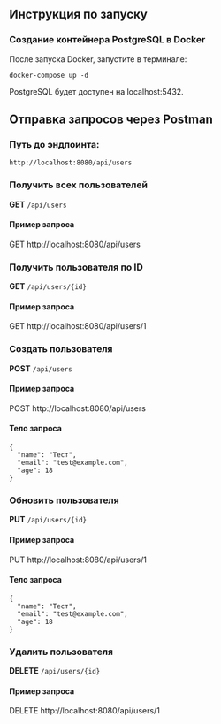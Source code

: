 ## Инструкция по запуску
### Создание контейнера PostgreSQL в Docker
После запуска Docker, запустите в терминале:
```
docker-compose up -d
```
PostgreSQL будет доступен на localhost:5432.
## Отправка запросов через Postman
### Путь до эндпоинта:
````
http://localhost:8080/api/users
````

### Получить всех пользователей
**GET** `/api/users`

#### Пример запроса
GET http://localhost:8080/api/users

### Получить пользователя по ID
**GET** `/api/users/{id}`

#### Пример запроса
GET http://localhost:8080/api/users/1

### Создать пользователя
**POST** `/api/users`

#### Пример запроса
POST http://localhost:8080/api/users

#### Тело запроса
````
{
  "name": "Тест",
  "email": "test@example.com",
  "age": 18
}
````
### Обновить пользователя
**PUT** `/api/users/{id}`

#### Пример запроса
PUT http://localhost:8080/api/users/1

#### Тело запроса
````
{
  "name": "Тест",
  "email": "test@example.com",
  "age": 18
}
````
### Удалить пользователя
**DELETE** `/api/users/{id}`

#### Пример запроса
DELETE http://localhost:8080/api/users/1
